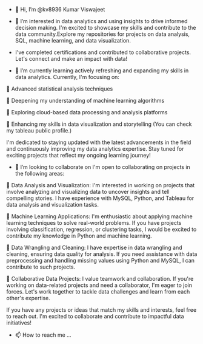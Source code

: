 - 👋 Hi, I’m @kv8936 Kumar Viswajeet

- 👀 I’m interested in data analytics and using insights to drive informed decision making. I'm excited to showcase my skills and contribute to the data community.Explore my repositories for projects on data analysis, SQL, machine learning, and data visualization. 
- I've completed certifications and contributed to collaborative projects. Let's connect and make an impact with data! 

- 🌱 I’m currently learning actively refreshing and expanding my skills in data analytics. Currently, I'm focusing on:
 
 🔹 Advanced statistical analysis techniques

🔹 Deepening my understanding of machine learning algorithms

🔹 Exploring cloud-based data processing and analysis platforms

🔹 Enhancing my skills in data visualization and storytelling (You can check my tableau public profile.)

I'm dedicated to staying updated with the latest advancements in the field and continuously improving my data analytics expertise. Stay tuned for exciting projects that reflect my ongoing learning journey!

- 💞️ I’m looking to collaborate on I'm open to collaborating on projects in the following areas:

🔹 Data Analysis and Visualization: I'm interested in working on projects that involve analyzing and visualizing data to uncover insights and tell compelling stories. I have experience with MySQL, Python, and Tableau for data analysis and visualization tasks.

🔹 Machine Learning Applications: I'm enthusiastic about applying machine learning techniques to solve real-world problems. If you have projects involving classification, regression, or clustering tasks, I would be excited to contribute my knowledge in Python and machine learning.

🔹 Data Wrangling and Cleaning: I have expertise in data wrangling and cleaning, ensuring data quality for analysis. If you need assistance with data preprocessing and handling missing values using Python and MySQL, I can contribute to such projects.

🔹 Collaborative Data Projects: I value teamwork and collaboration. If you're working on data-related projects and need a collaborator, I'm eager to join forces. Let's work together to tackle data challenges and learn from each other's expertise.

If you have any projects or ideas that match my skills and interests, feel free to reach out. I'm excited to collaborate and contribute to impactful data initiatives!
- 📫 How to reach me ...

<!---
kv8936/kv8936 is a ✨ special ✨ repository because its `README.md` (this file) appears on your GitHub profile.
You can click the Preview link to take a look at your changes.
--->
